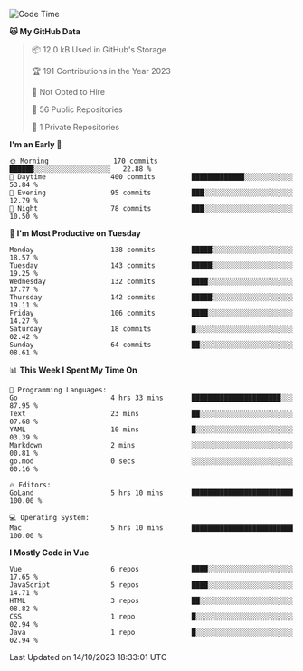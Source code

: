 <!--START_SECTION:waka-->
![Code Time](http://img.shields.io/badge/Code%20Time-898%20hrs%2032%20mins-blue)

**🐱 My GitHub Data** 

> 📦 12.0 kB Used in GitHub's Storage 
 > 
> 🏆 191 Contributions in the Year 2023
 > 
> 🚫 Not Opted to Hire
 > 
> 📜 56 Public Repositories 
 > 
> 🔑 1 Private Repositories 
 > 
**I'm an Early 🐤** 

```text
🌞 Morning                170 commits         ██████░░░░░░░░░░░░░░░░░░░   22.88 % 
🌆 Daytime                400 commits         █████████████░░░░░░░░░░░░   53.84 % 
🌃 Evening                95 commits          ███░░░░░░░░░░░░░░░░░░░░░░   12.79 % 
🌙 Night                  78 commits          ███░░░░░░░░░░░░░░░░░░░░░░   10.50 % 
```
📅 **I'm Most Productive on Tuesday** 

```text
Monday                   138 commits         █████░░░░░░░░░░░░░░░░░░░░   18.57 % 
Tuesday                  143 commits         █████░░░░░░░░░░░░░░░░░░░░   19.25 % 
Wednesday                132 commits         ████░░░░░░░░░░░░░░░░░░░░░   17.77 % 
Thursday                 142 commits         █████░░░░░░░░░░░░░░░░░░░░   19.11 % 
Friday                   106 commits         ████░░░░░░░░░░░░░░░░░░░░░   14.27 % 
Saturday                 18 commits          █░░░░░░░░░░░░░░░░░░░░░░░░   02.42 % 
Sunday                   64 commits          ██░░░░░░░░░░░░░░░░░░░░░░░   08.61 % 
```


📊 **This Week I Spent My Time On** 

```text
💬 Programming Languages: 
Go                       4 hrs 33 mins       ██████████████████████░░░   87.95 % 
Text                     23 mins             ██░░░░░░░░░░░░░░░░░░░░░░░   07.68 % 
YAML                     10 mins             █░░░░░░░░░░░░░░░░░░░░░░░░   03.39 % 
Markdown                 2 mins              ░░░░░░░░░░░░░░░░░░░░░░░░░   00.81 % 
go.mod                   0 secs              ░░░░░░░░░░░░░░░░░░░░░░░░░   00.16 % 

🔥 Editors: 
GoLand                   5 hrs 10 mins       █████████████████████████   100.00 % 

💻 Operating System: 
Mac                      5 hrs 10 mins       █████████████████████████   100.00 % 
```

**I Mostly Code in Vue** 

```text
Vue                      6 repos             ████░░░░░░░░░░░░░░░░░░░░░   17.65 % 
JavaScript               5 repos             ████░░░░░░░░░░░░░░░░░░░░░   14.71 % 
HTML                     3 repos             ██░░░░░░░░░░░░░░░░░░░░░░░   08.82 % 
CSS                      1 repo              █░░░░░░░░░░░░░░░░░░░░░░░░   02.94 % 
Java                     1 repo              █░░░░░░░░░░░░░░░░░░░░░░░░   02.94 % 
```




 Last Updated on 14/10/2023 18:33:01 UTC
<!--END_SECTION:waka-->
